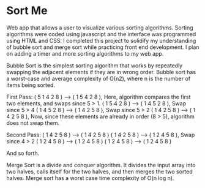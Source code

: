 # Sort Me

Web app that allows a user to visualize various sorting algorithms.  Sorting algorithms were coded using javascript and the interface was programmed using HTML and CSS.  I completed this project to solidify my understanding of bubble sort and merge sort while practicing front end development.  I plan on adding a timer and more sorting algorithms to my web app.  


Bubble Sort is the simplest sorting algorithm that works by repeatedly swapping the adjacent elements if they are in wrong order. Bubble sort has a worst-case and average complexity of О(n2), where n is the number of items being sorted. 

First Pass:
( 5 1 4 2 8 ) –> ( 1 5 4 2 8 ), Here, algorithm compares the first two elements, and swaps since 5 > 1.
( 1 5 4 2 8 ) –>  ( 1 4 5 2 8 ), Swap since 5 > 4
( 1 4 5 2 8 ) –>  ( 1 4 2 5 8 ), Swap since 5 > 2
( 1 4 2 5 8 ) –> ( 1 4 2 5 8 ), Now, since these elements are already in order (8 > 5), algorithm does not swap them.

Second Pass:
( 1 4 2 5 8 ) –> ( 1 4 2 5 8 )
( 1 4 2 5 8 ) –> ( 1 2 4 5 8 ), Swap since 4 > 2
( 1 2 4 5 8 ) –> ( 1 2 4 5 8 )
( 1 2 4 5 8 ) –>  ( 1 2 4 5 8 )

And so forth.  



Merge Sort is a divide and conquer algorithm. It divides the input array into two halves, calls itself for the two halves, and then merges the two sorted halves.  Merge sort has a worst case time complexity of O(n log n).  





